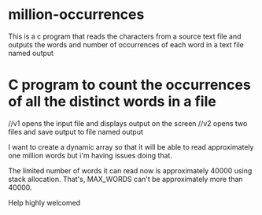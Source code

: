 # million-occurrences
This is a c program that reads the characters from a source text file and outputs the words and number of occurrences of each word in a text file named output

# C program to count the occurrences of all the distinct words in a file

//v1 opens the input file and displays output on the screen 
//v2 opens two files and save output to file named output

I want to create a dynamic array so that it will be able to read approximately one million words but i'm having issues doing that.

The limited number of words it can read now is approximately 40000 using stack allocation.
That's, MAX_WORDS can't be approximately more than 40000.

Help highly welcomed
